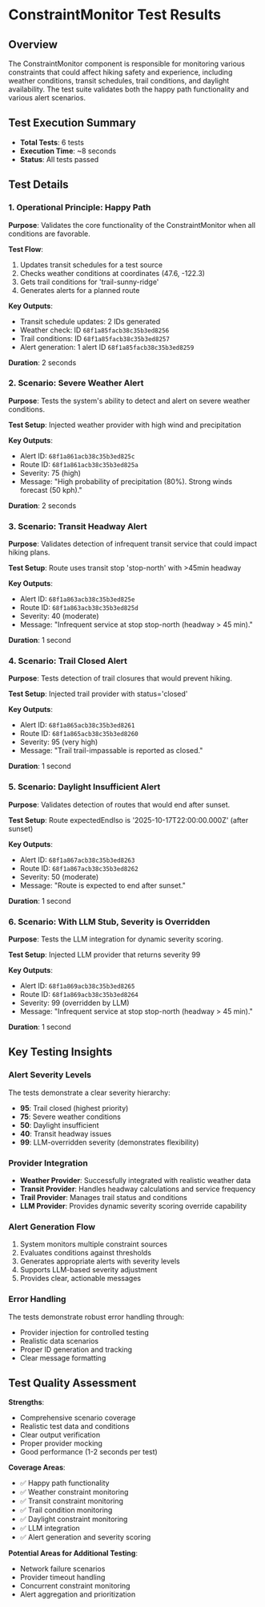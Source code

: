 # ConstraintMonitor Test Results

## Overview

The ConstraintMonitor component is responsible for monitoring various constraints that could affect hiking safety and experience, including weather conditions, transit schedules, trail conditions, and daylight availability. The test suite validates both the happy path functionality and various alert scenarios.

## Test Execution Summary

- **Total Tests**: 6 tests
- **Execution Time**: ~8 seconds
- **Status**: All tests passed

## Test Details

### 1. Operational Principle: Happy Path

**Purpose**: Validates the core functionality of the ConstraintMonitor when all conditions are favorable.

**Test Flow**:
1. Updates transit schedules for a test source
2. Checks weather conditions at coordinates (47.6, -122.3)
3. Gets trail conditions for 'trail-sunny-ridge'
4. Generates alerts for a planned route

**Key Outputs**:
- Transit schedule updates: 2 IDs generated
- Weather check: ID `68f1a85facb38c35b3ed8256`
- Trail conditions: ID `68f1a85facb38c35b3ed8257`
- Alert generation: 1 alert ID `68f1a85facb38c35b3ed8259`

**Duration**: 2 seconds

### 2. Scenario: Severe Weather Alert

**Purpose**: Tests the system's ability to detect and alert on severe weather conditions.

**Test Setup**: Injected weather provider with high wind and precipitation

**Key Outputs**:
- Alert ID: `68f1a861acb38c35b3ed825c`
- Route ID: `68f1a861acb38c35b3ed825a`
- Severity: 75 (high)
- Message: "High probability of precipitation (80%). Strong winds forecast (50 kph)."

**Duration**: 2 seconds

### 3. Scenario: Transit Headway Alert

**Purpose**: Validates detection of infrequent transit service that could impact hiking plans.

**Test Setup**: Route uses transit stop 'stop-north' with >45min headway

**Key Outputs**:
- Alert ID: `68f1a863acb38c35b3ed825e`
- Route ID: `68f1a863acb38c35b3ed825d`
- Severity: 40 (moderate)
- Message: "Infrequent service at stop stop-north (headway > 45 min)."

**Duration**: 1 second

### 4. Scenario: Trail Closed Alert

**Purpose**: Tests detection of trail closures that would prevent hiking.

**Test Setup**: Injected trail provider with status='closed'

**Key Outputs**:
- Alert ID: `68f1a865acb38c35b3ed8261`
- Route ID: `68f1a865acb38c35b3ed8260`
- Severity: 95 (very high)
- Message: "Trail trail-impassable is reported as closed."

**Duration**: 1 second

### 5. Scenario: Daylight Insufficient Alert

**Purpose**: Validates detection of routes that would end after sunset.

**Test Setup**: Route expectedEndIso is '2025-10-17T22:00:00.000Z' (after sunset)

**Key Outputs**:
- Alert ID: `68f1a867acb38c35b3ed8263`
- Route ID: `68f1a867acb38c35b3ed8262`
- Severity: 50 (moderate)
- Message: "Route is expected to end after sunset."

**Duration**: 1 second

### 6. Scenario: With LLM Stub, Severity is Overridden

**Purpose**: Tests the LLM integration for dynamic severity scoring.

**Test Setup**: Injected LLM provider that returns severity 99

**Key Outputs**:
- Alert ID: `68f1a869acb38c35b3ed8265`
- Route ID: `68f1a869acb38c35b3ed8264`
- Severity: 99 (overridden by LLM)
- Message: "Infrequent service at stop stop-north (headway > 45 min)."

**Duration**: 1 second

## Key Testing Insights

### Alert Severity Levels
The tests demonstrate a clear severity hierarchy:
- **95**: Trail closed (highest priority)
- **75**: Severe weather conditions
- **50**: Daylight insufficient
- **40**: Transit headway issues
- **99**: LLM-overridden severity (demonstrates flexibility)

### Provider Integration
- **Weather Provider**: Successfully integrated with realistic weather data
- **Transit Provider**: Handles headway calculations and service frequency
- **Trail Provider**: Manages trail status and conditions
- **LLM Provider**: Provides dynamic severity scoring override capability

### Alert Generation Flow
1. System monitors multiple constraint sources
2. Evaluates conditions against thresholds
3. Generates appropriate alerts with severity levels
4. Supports LLM-based severity adjustment
5. Provides clear, actionable messages

### Error Handling
The tests demonstrate robust error handling through:
- Provider injection for controlled testing
- Realistic data scenarios
- Proper ID generation and tracking
- Clear message formatting

## Test Quality Assessment

**Strengths**:
- Comprehensive scenario coverage
- Realistic test data and conditions
- Clear output verification
- Proper provider mocking
- Good performance (1-2 seconds per test)

**Coverage Areas**:
- ✅ Happy path functionality
- ✅ Weather constraint monitoring
- ✅ Transit constraint monitoring
- ✅ Trail condition monitoring
- ✅ Daylight constraint monitoring
- ✅ LLM integration
- ✅ Alert generation and severity scoring

**Potential Areas for Additional Testing**:
- Network failure scenarios
- Provider timeout handling
- Concurrent constraint monitoring
- Alert aggregation and prioritization
